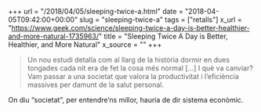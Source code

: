 +++
url = "/2018/04/05/sleeping-twice-a.html"
date = "2018-04-05T09:42:00+00:00"
slug = "sleeping-twice-a"
tags = ["retalls"]
x_url = "https://www.geek.com/science/sleeping-twice-a-day-is-better-healthier-and-more-natural-1735963/"
title = "Sleeping Twice A Day is Better, Healthier, and More Natural"
x_source = ""
+++


> Un nou estudi detalla com al llarg de la història dormir en dues tongades cada nit era de fet la cosa més normal […] I què va canviar? Vam passar a una societat que valora la productivitat i l’eficiència massives per damunt de la salut personal.

On diu “societat”, per entendre’ns millor, hauria de dir sistema econòmic.
